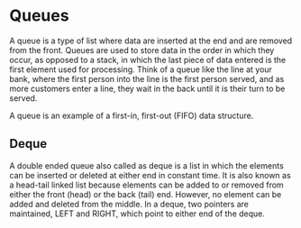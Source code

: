 # Queues

A queue is a type of list where data are inserted at the end and are removed from the front. Queues are used to store data in the order in which they occur, as opposed to a stack, in which the last piece of data entered is the first element used for processing. Think of a queue like the line at your bank, where the first person into the line is the first person served, and as more customers enter a line, they wait in the back until it is their turn to be served.

A queue is an example of a first-in, first-out (FIFO) data structure. 

## Deque

A double ended queue also called as deque is a list in which the elements can be inserted or deleted at either end in constant time. It is also known as a head-tail linked list because elements can be added to or removed from either the front (head) or the back (tail) end. However, no element can be added and deleted from the middle. In a deque, two pointers are maintained, LEFT and RIGHT, which point to either end of the deque. 
